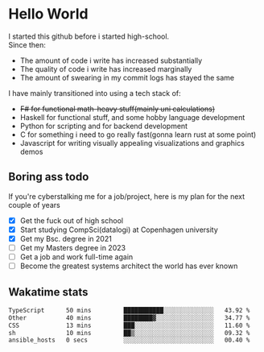 # Hello World

I started this github before i started high-school.  
Since then:
- The amount of code i write has increased substantially
- The quality of code i write has increased marginally
- The amount of swearing in my commit logs has stayed the same

I have mainly transitioned into using a tech stack of:
- ~~F# for functional math-heavy stuff(mainly uni calculations)~~
- Haskell for functional stuff, and some hobby language development
- Python for scripting and for backend development
- C for something i need to go really fast(gonna learn rust at some point)
- Javascript for writing visually appealing visualizations and graphics demos

## Boring ass todo
If you're cyberstalking me for a job/project, here is my plan for the next couple of years
- [x] Get the fuck out of high school
- [x] Start studying CompSci(datalogi) at Copenhagen university
- [x] Get my Bsc. degree in 2021
- [ ] Get my Masters degree in 2023
- [ ] Get a job and work full-time again
- [ ] Become the greatest systems architect the world has ever known

## Wakatime stats
<!--START_SECTION:waka-->

```txt
TypeScript      50 mins         ███████████░░░░░░░░░░░░░░   43.92 %
Other           40 mins         ████████▓░░░░░░░░░░░░░░░░   34.77 %
CSS             13 mins         ███░░░░░░░░░░░░░░░░░░░░░░   11.60 %
sh              10 mins         ██▒░░░░░░░░░░░░░░░░░░░░░░   09.32 %
ansible_hosts   0 secs          ░░░░░░░░░░░░░░░░░░░░░░░░░   00.40 %
```

<!--END_SECTION:waka-->
